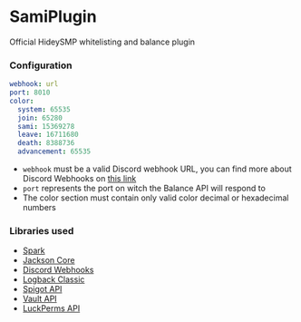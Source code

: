 # SamiPlugin
Official HideySMP whitelisting and balance plugin

### Configuration

```yaml
webhook: url
port: 8010
color:
  system: 65535
  join: 65280
  sami: 15369278
  leave: 16711680
  death: 8388736
  advancement: 65535
```

- `webhook` must be a valid Discord webhook URL, you can find more about Discord Webhooks on [this link](https://support.discord.com/hc/en-us/articles/228383668-Intro-to-Webhooks)
- `port` represents the port on witch the Balance API will respond to
- The color section must contain only valid color decimal or hexadecimal numbers

### Libraries used

- [Spark](https://github.com/perwendel/spark)
- [Jackson Core](https://github.com/FasterXML/jackson-core)
- [Discord Webhooks](https://github.com/MinnDevelopment/discord-webhooks)
- [Logback Classic](https://github.com/qos-ch/logback)
- [Spigot API](https://hub.spigotmc.org/javadocs/bukkit/)
- [Vault API](https://github.com/MilkBowl/VaultAPI)
- [LuckPerms API](https://github.com/lucko/LuckPerms)